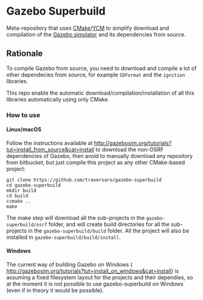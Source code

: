 Gazebo Superbuild
=================

Meta-repository that uses [CMake](https://cmake.org/)/[YCM](http://robotology.github.io/ycm) to simplify download and compilation of the [Gazebo simulator](http://gazebosim.org/) and its dependencies from source.

## Rationale
To compile Gazebo from source, you need to download and compile a lot of other
dependecies from source, for example `SDFormat` and the `ignition` libraries. 

This repo enable the automatic download/compilation/installation of all this libraries 
automatically using only CMake. 

### How to use 

#### Linux/macOS

Follow the instructions available at http://gazebosim.org/tutorials?tut=install_from_source&cat=install 
to download the non-OSRF dependencies of Gazebo, then avoid to manually download any repository from bitbucket, 
but just compile this project as any other CMake-based project: 
~~~
git clone https://github.com/traversaro/gazebo-superbuild
cd gazebo-superbuild
mkdir build
cd build
ccmake ..
make
~~~
The make step will download all the sub-projects in the `gazebo-superbuild/osrf` folder, and 
will create build directories for all the sub-projects in the `gazebo-superbuild/build` folder. 
All the project will also be installed in `gazebo-superbuild/build/install`. 

#### Windows 
The current way of building Gazebo on Windows ( http://gazebosim.org/tutorials?tut=install_on_windows&cat=install) is assuming a fixed filesystem layout for the projects and their dependies, so at the moment it is not possible to use gazebo-superbuild on Windows (even if in theory it would be possible).
